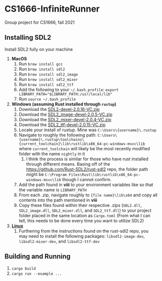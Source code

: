 # CS1666-InfiniteRunner
Group project for CS1666, fall 2021

## Installing SDL2

Install SDL2 fully on your machine
1. **MacOS**
    1. Run `brew install gcc` 
    2. Run `brew install sdl2` 
    3. Run `brew install sdl2_image` 
    4. Run `brew install sdl2_mixer` 
    5. Run `brew install sdl2_ttf` 
    6. Add the following to your `~/.bash_profile`: `export LIBRARY_PATH="$LIBRARY_PATH:/usr/local/lib"`
    7. Run `source ~/.bash_profile`
2. **Windows (assuming Rust installed through `rustup`)**
    1. Download the [SDL2-devel-2.0.16-VC.zip](https://www.libsdl.org/download-2.0.php)
    2. Download the [SDL2_image-devel-2.0.5-VC.zip](https://www.libsdl.org/projects/SDL_image/)
    3. Download the [SDL2_mixer-devel-2.0.4-VC.zip](https://www.libsdl.org/projects/SDL_mixer/)
    4. Download the [SDL2_ttf-devel-2.0.15-VC.zip](https://www.libsdl.org/projects/SDL_ttf/)
    5. Locate your install of rustup. Mine was `C:\Users\{username}\.rustup`
    6. Navigate to roughly the following path: `C:\Users\{username}\.rustup\toolchains\{current_toolchain}\lib\rustlib\x86_64-pc-windows-msvc\lib` where `current_toolchain` will likely be the most recently modified folder with the name `nightly` in it
        1. I think the process is similar for those who have rust installed through different means. Basing off of the https://github.com/Rust-SDL2/rust-sdl2 repo, the folder path might be `C:\Program Files\Rust\lib\rustlib\x86_64-pc-windows-msvc\lib` though I cannot confirm.
    7. Add the path found in **viii** to your environment variables like so that the variable name is `LIBRARY_PATH`
    8. From each .zip, navigate roughly to `{file name}\lib\x64` and copy all contents into the path mentioned in **viii**
    9. Copy these files found within their respective .zips (`SDL2.dll`, `SDL2_image.dll`, `SDL2_mixer.dll`, and `SDL2_ttf.dll`) to your project folder placed in the same location as `Cargo.toml` (From what I can tell, this needs to be done every time you want to utilize SDL2)
3. **[Linux](https://github.com/Rust-SDL2/rust-sdl2#linux)**
    1. Furthering from the instructions found on the rust-sdl2 repo, you may need to install the following packages: `libsdl2-image-dev`, `libsdl2-mixer-dev`, and `libsdl2-ttf-dev`

## Building and Running 

1. `cargo build`
2. `cargo run --example ...`
